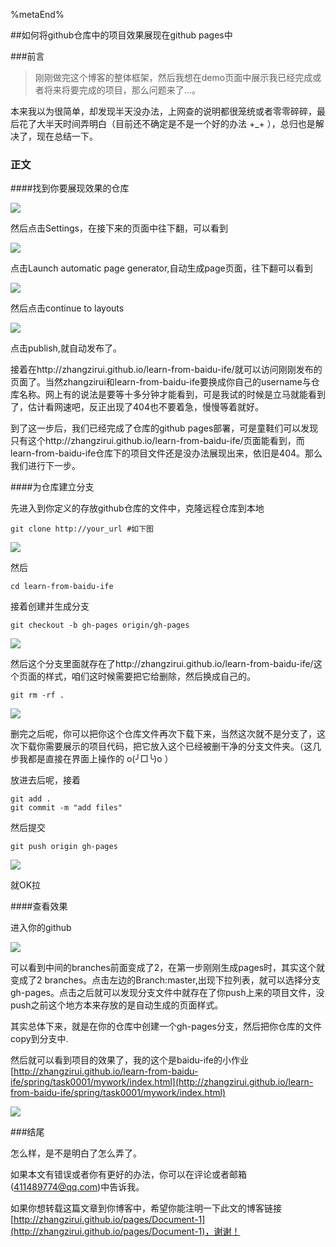 <!--title: 如何将github仓库中的项目效果展现在github pages中-->
<!--date: 2016-04-30-->
<!--tags: blog, github-->
<!--abstract: 众所周知github能托管代码，但是代码效果却不能直接展现出来。于是我准备在这个博客的demo中展示我已经完成或者将来将要完成的项目，那么问题来了...-->


%metaEnd%

##如何将github仓库中的项目效果展现在github pages中

###前言
>刚刚做完这个博客的整体框架，然后我想在demo页面中展示我已经完成或者将来将要完成的项目，那么问题来了...。

本来我以为很简单，却发现半天没办法，上网查的说明都很笼统或者零零碎碎，最后花了大半天时间弄明白（目前还不确定是不是一个好的办法 +_+ ），总归也是解决了，现在总结一下。

### 正文

####找到你要展现效果的仓库

![](http://cezrh.img47.wal8.com/img47/544629_20160502104557/146215724207.png)

然后点击Settings，在接下来的页面中往下翻，可以看到

![](http://cezrh.img47.wal8.com/img47/544629_20160502104557/146215724263.png)

点击Launch automatic page generator,自动生成page页面，往下翻可以看到

![](http://cezrh.img47.wal8.com/img47/544629_20160502104557/146215724311.png)

然后点击continue to layouts

![](http://cezrh.img47.wal8.com/img47/544629_20160502104557/146215724364.png)

点击publish,就自动发布了。

接着在http://zhangzirui.github.io/learn-from-baidu-ife/就可以访问刚刚发布的页面了。当然zhangzirui和learn-from-baidu-ife要换成你自己的username与仓库名称。网上有的说法是要等十多分钟才能看到，可是我试的时候是立马就能看到了，估计看网速吧，反正出现了404也不要着急，慢慢等着就好。

到了这一步后，我们已经完成了仓库的github pages部署，可是童鞋们可以发现只有这个http://zhangzirui.github.io/learn-from-baidu-ife/页面能看到，而learn-from-baidu-ife仓库下的项目文件还是没办法展现出来，依旧是404。那么我们进行下一步。

####为仓库建立分支

先进入到你定义的存放github仓库的文件中，克隆远程仓库到本地
	
	git clone http://your_url #如下图

![](http://cezrh.img47.wal8.com/img47/544629_20160502104557/146215723962.png)

然后

	cd learn-from-baidu-ife

接着创建并生成分支
	
	git checkout -b gh-pages origin/gh-pages

![](http://cezrh.img47.wal8.com/img47/544629_20160502104557/146215724017.png)

然后这个分支里面就存在了http://zhangzirui.github.io/learn-from-baidu-ife/这个页面的样式，咱们这时候需要把它给删除，然后换成自己的。

	git rm -rf .

![](http://cezrh.img47.wal8.com/img47/544629_20160502104557/146215724063.png)

删完之后呢，你可以把你这个仓库文件再次下载下来，当然这次就不是分支了，这次下载你需要展示的项目代码，把它放入这个已经被删干净的分支文件夹。（这几步我都是直接在界面上操作的 o(╯□╰)o ）



放进去后呢，接着
	
	git add .
	git commit -m "add files"

然后提交

	git push origin gh-pages

![](http://cezrh.img47.wal8.com/img47/544629_20160502104557/146215724153.png)

就OK拉

####查看效果

进入你的github

![](http://cezrh.img47.wal8.com/img47/544629_20160502104557/146215724419.png)

可以看到中间的branches前面变成了2，在第一步刚刚生成pages时，其实这个就变成了2 branches。点击左边的Branch:master,出现下拉列表，就可以选择分支gh-pages。点击之后就可以发现分支文件中就存在了你push上来的项目文件，没push之前这个地方本来存放的是自动生成的页面样式。

其实总体下来，就是在你的仓库中创建一个gh-pages分支，然后把你仓库的文件copy到分支中.

然后就可以看到项目的效果了，我的这个是baidu-ife的小作业
[http://zhangzirui.github.io/learn-from-baidu-ife/spring/task0001/mywork/index.html](http://zhangzirui.github.io/learn-from-baidu-ife/spring/task0001/mywork/index.html)

![](http://cezrh.img47.wal8.com/img47/544629_20160502104557/146215723681.png)

###结尾

怎么样，是不是明白了怎么弄了。

如果本文有错误或者你有更好的办法，你可以在评论或者邮箱(411489774@qq.com)中告诉我。

如果你想转载这篇文章到你博客中，希望你能注明一下此文的博客链接[http://zhangzirui.github.io/pages/Document-1](http://zhangzirui.github.io/pages/Document-1)，谢谢！